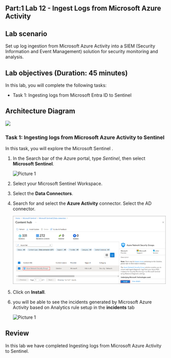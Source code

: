 ## Part:1 Lab 12 - Ingest Logs from Microsoft Azure Activity

## Lab scenario
Set up log ingestion from Microsoft Azure Activity into a SIEM (Security Information and Event Management) solution for security monitoring and analysis.

## Lab objectives (Duration: 45 minutes)
In this lab, you will complete the following tasks:
- Task 1: Ingesting logs from Microsoft Entra ID to Sentinel

## Architecture Diagram

   ![](../media/lab08.png)

### Task 1: Ingesting logs from Microsoft Azure Activity to Sentinel 

In this task, you will explore the Microsoft Sentinel .

1. In the Search bar of the Azure portal, type *Sentinel*, then select **Microsoft Sentinel**.

     ![Picture 1](../media/image_7.png)

2. Select your Microsoft Sentinel Workspace.

3. Select the **Data Connectors**.

4. Search for and select the **Azure Activity** connector. Select the AD connector.

   ![Picture 1](../media/image_33.png)

5. Click on **Install**.

6. you will be able to see the incidents generated by Microsoft Azure Activity based on Analytics rule setup in the **incidents** tab

   ![Picture 1](../media/Sentinel_course_incidents_3.png)

## Review
In this lab we have completed Ingesting logs from Microsoft Azure Activity to Sentinel.

